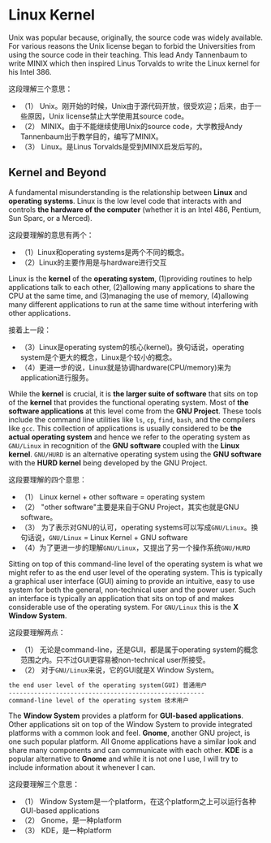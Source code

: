 # Linux Kernel

Unix was popular because, originally, the source code was widely available. For various reasons the Unix license began to forbid the Universities from using the source code in their teaching. This lead Andy Tannenbaum to write MINIX which then inspired Linus Torvalds to write the Linux kernel for his Intel 386.

这段理解三个意思：

- （1） Unix。刚开始的时候，Unix由于源代码开放，很受欢迎；后来，由于一些原因，Unix license禁止大学使用其source code。
- （2） MINIX。由于不能继续使用Unix的source code，大学教授Andy Tannenbaum出于教学目的，编写了MINIX。
- （3） Linux。是Linus Torvalds是受到MINIX启发后写的。

## Kernel and Beyond

A fundamental misunderstanding is the relationship between **Linux** and **operating systems**. Linux is the low level code that interacts with and controls **the hardware of the computer** (whether it is an Intel 486, Pentium, Sun Sparc, or a Merced).

这段要理解的意思有两个：

- （1）Linux和operating systems是两个不同的概念。
- （2）Linux的主要作用是与hardware进行交互

Linux is the **kernel** of the **operating system**, (1)providing routines to help applications talk to each other, (2)allowing many applications to share the CPU at the same time, and (3)managing the use of memory, (4)allowing many different applications to run at the same time without interfering with other applications.

接着上一段：

- （3）Linux是operating system的核心(kernel)。换句话说，operating system是个更大的概念，Linux是个较小的概念。
- （4）更进一步的说，Linux就是协调hardware(CPU/memory)来为application进行服务。

While the **kernel** is crucial, it is **the larger suite of software** that sits on top of the **kernel** that provides the functional operating system. Most of **the software applications** at this level come from the **GNU Project**. These tools include the command line utilities like `ls`, `cp`, `find`, `bash`, and the compilers like `gcc`. This collection of applications is usually considered to be **the actual operating system** and hence we refer to the operating system as `GNU/Linux` in recognition of the **GNU software** coupled with the **Linux kernel**. `GNU/HURD` is an alternative operating system using the **GNU software** with the **HURD kernel** being developed by the GNU Project.

这段要理解的四个意思：

- （1） Linux kernel + other software = operating system
- （2） "other software"主要是来自于GNU Project，其实也就是GNU software。
- （3） 为了表示对GNU的认可，operating systems可以写成`GNU/Linux`。换句话说，`GNU/Linux` = Linux Kernel + GNU software
- （4）为了更进一步的理解`GNU/Linux`，又提出了另一个操作系统`GNU/HURD`

Sitting on top of this command-line level of the operating system is what we might refer to as the end user level of the operating system. This is typically a graphical user interface (GUI) aiming to provide an intuitive, easy to use system for both the general, non-technical user and the power user. Such an interface is typically an application that sits on top of and makes considerable use of the operating system. For `GNU/Linux` this is the **X Window System**.

这段要理解两点：

- （1） 无论是command-line，还是GUI，都是属于operating system的概念范围之内。只不过GUI更容易被non-technical user所接受。
- （2） 对于`GNU/Linux`来说，它的GUI就是X Window System。

```txt
the end user level of the operating system(GUI) 普通用户
------------------------------------------------------
command-line level of the operating system 技术用户
```

The **Window System** provides a platform for **GUI-based applications**. Other applications sit on top of the Window System to provide integrated platforms with a common look and feel. **Gnome**, another GNU project, is one such popular platform. All Gnome applications have a similar look and share many components and can communicate with each other. **KDE** is a popular alternative to **Gnome** and while it is not one I use, I will try to include information about it whenever I can.

这段要理解三个意思：

- （1） Window System是一个platform，在这个platform之上可以运行各种GUI-based applications
- （2） Gnome，是一种platform
- （3） KDE，是一种platform





